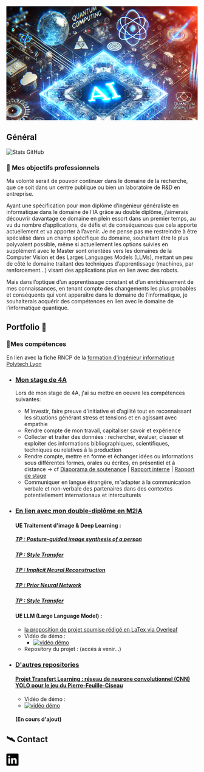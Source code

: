
<img src="my-pages-img/githubpages_banner.PNG" alt="banner" width="2000" height="300">

## Général

![Stats GitHub](https://github-readme-stats.vercel.app/api?username=ThomasBlumet&show_icons=true&theme=radical)

### 🚀 Mes objectifs professionnels

Ma volonté serait de pouvoir continuer dans le domaine de la recherche, que ce soit dans un centre publique ou bien un laboratoire de R&D en entreprise.

Ayant une spécification pour mon diplôme d’ingénieur généraliste en informatique dans le domaine de l’IA grâce au double diplôme, j’aimerais découvrir davantage ce domaine en plein essort dans un premier temps, au vu du nombre d’applications, de défis et de conséquences que cela apporte actuellement et va apporter à l’avenir. Je ne pense pas me restreindre à être spécialisé dans un champ spécifique du domaine, souhaitant être le plus polyvalent possible, même si actuellement les options suivies en supplément avec le Master sont orientées vers les domaines de la Computer Vision et des Larges Languages Models (LLMs), mettant un peu de côté le domaine traitant des techniques d’apprentissage (machines, par renforcement…) visant des applications plus en lien avec des robots.

Mais dans l’optique d’un apprentissage constant et d’un enrichissement de mes connaissances, en tenant compte des changements les plus probables et conséquents qui vont apparaître dans le domaine de l’informatique, je souhaiterais acquérir des compétences en lien avec le domaine de l’informatique quantique.

## Portfolio 📁
### 📎Mes compétences
En lien avec la fiche RNCP de la [formation d'ingénieur informatique Polytech Lyon](https://www.francecompetences.fr/recherche/rncp/36354/)

 - ### <ins> Mon stage de 4A </ins>
   Lors de mon stage de 4A, j'ai su mettre en oeuvre les compétences suivantes:
    - M'investir, faire preuve d'initiative et d’agilité tout en reconnaissant les
       situations générant stress et tensions et en agissant avec empathie
    - Rendre compte de mon travail, capitaliser savoir et expérience
    - Collecter et traiter des données : rechercher, évaluer, classer et exploiter des
       informations bibliographiques, scientifiques, techniques ou relatives à la
       production
    - Rendre compte, mettre en forme et échanger idées ou informations sous
       différentes formes, orales ou écrites, en présentiel et à distance → cf 
       [Diaporama de soutenance](https://fr.overleaf.com/read/dhzshcrrqjvv#4367e8) | [Rapport interne](https://fr.overleaf.com/read/tccvqrrxbkgj#fb8671) | [Rapport de stage](https://fr.overleaf.com/read/hjppxsqmhmxx#c49326)
    - Communiquer en langue étrangère, m'adapter à la communication verbale et
       non-verbale des partenaires dans des contextes potentiellement internationaux
       et interculturels 


 - ### <ins> En lien avec mon double-diplôme en M2IA </ins>
   #### UE Traitement d'image & Deep Learning :
    ##### [TP : Posture-guided image synthesis of a person](https://github.com/ThomasBlumet/M2IA_TPAM_Skeleton)
    
    
    ##### [TP : Style Transfer]()

    ##### [TP : Implicit Neural Reconstruction]()
    ##### [TP : Prior Neural Network]()
    ##### [TP : Style Transfer]()
     
    #### UE LLM (Large Language Model) :
     - [la proposition de projet soumise rédigé en LaTex via Overleaf](https://fr.overleaf.com/read/nqwkrvhpttbq#0cb8d1)
     - Vidéo de démo :
       - [![vidéo démo](https://img.youtube.com/vi/T2vVyhk1OBo/0.jpg)](https://www.youtube.com/embed/T2vVyhk1OBo?si=U9Uq85fpUCYrrGdC)
     - Repository du projet : (accès à venir...)

- ### <ins> D'autres repositories </ins>
  #### [Projet Transfert Learning : réseau de neurone convolutionnel (CNN) YOLO pour le jeu du Pierre-Feuille-Ciseau](https://github.com/florianBurdairon/PolytechTP5AHandGestureGames/tree/main)
  - Vidéo de démo :
   - [![vidéo démo](https://img.youtube.com/vi/ReloVy038hk/0.jpg)](https://www.youtube.com/embed/ReloVy038hk?si=sfJW1PBMoYLW4kXn)
  #### (En cours d'ajout)

## 🛰️ Contact
 **[![linkedin_icon](my-pages-img/linkedin.svg)](https://www.linkedin.com/in/thomas-blumet/)**
